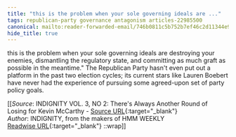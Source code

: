```yaml
---
title: "this is the problem when your sole governing ideals are ..."
tags: republican-party governance antagonism articles-22985500
canonical: mailto:reader-forwarded-email/746b0811c5b752b7ef46c2d11344e90a
hide_title: true
---
```


this is the problem when your sole governing ideals are destroying your enemies, dismantling the regulatory state, and committing as much graft as possible in the meantime." The Republican Party hasn't even put out a platform in the past two election cycles; its current stars like Lauren Boebert have never had the experience of pursuing some agreed-upon set of party policy goals.


[[_Source_: INDIGNITY VOL. 3, NO 2: There's Always Another Round of Losing for Kevin McCarthy - [Source URL](mailto:reader-forwarded-email/746b0811c5b752b7ef46c2d11344e90a){:target="_blank"}<br>
_Author_: INDIGNITY, from the makers of HMM WEEKLY<br>
[Readwise URL](https://readwise.io/open/451380846){:target="_blank"}
::wrap]]